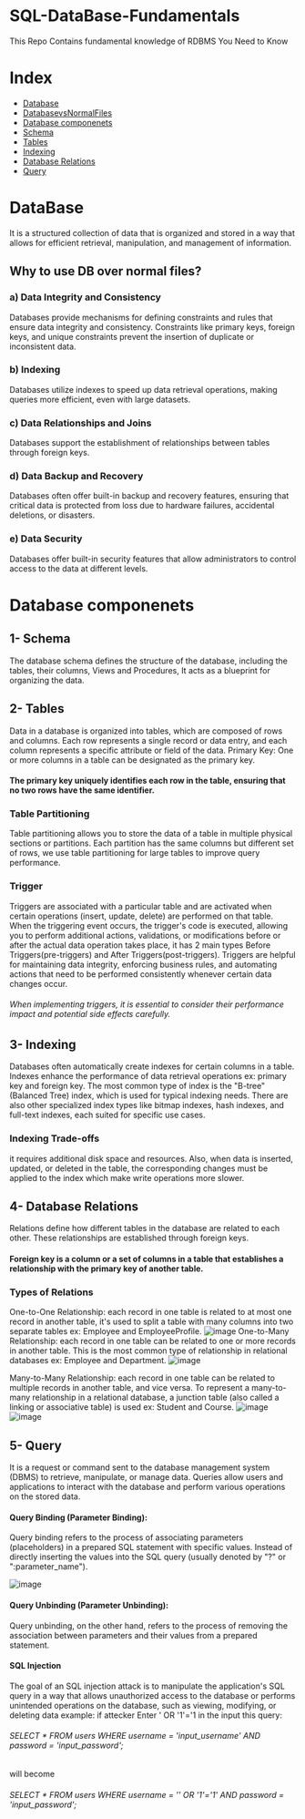# SQL-DataBase-Fundamentals
This Repo Contains fundamental knowledge of RDBMS You Need to Know
# Index
- [Database](#DataBase)
- [DatabasevsNormalFiles](#Why-to-use-DB-over-normal-files?)
- [Database componenets](#Database-componenets) 
 - [Schema](#Schema)
 - [Tables](#Tables)
 - [Indexing](#Indexing)
 - [Database Relations](#Database-Relations)
 - [Query](#Query)
# DataBase
It is a structured collection of data that is organized and stored in a way that allows for efficient 
retrieval, manipulation, and management of information.
## Why to use DB over normal files?
 ### a) Data Integrity and Consistency
Databases provide mechanisms for defining constraints and rules that ensure data integrity and consistency. Constraints like primary keys, foreign keys, and unique constraints prevent the insertion of duplicate or inconsistent data.
 ### b) Indexing 
Databases utilize indexes to speed up data retrieval operations, making queries more efficient, even with large datasets.
 ### c) Data Relationships and Joins 
Databases support the establishment of relationships between tables through foreign keys.
 ### d) Data Backup and Recovery
Databases often offer built-in backup and recovery features, ensuring that critical data is protected from loss due to hardware failures, accidental deletions, or disasters.
 ### e) Data Security
Databases offer built-in security features that allow administrators to control access to the data at different levels.
# Database componenets
## 1- Schema
The database schema defines the structure of the database, including the tables, their columns, Views and Procedures, It acts as a blueprint for organizing the data.
## 2- Tables
Data in a database is organized into tables, which are composed of rows and columns. Each row represents a single record or data entry, and each column represents a specific attribute or field of the data.
Primary Key: One or more columns in a table can be designated as the primary key. 
#### The primary key uniquely identifies each row in the table, ensuring that no two rows have the same identifier.
### Table Partitioning
Table partitioning allows you to store the data of a table in multiple physical sections or partitions. Each partition has the same columns but different set of rows, we use table partitioning for large tables to improve query performance. 
### Trigger
Triggers are associated with a particular table and are activated when certain operations (insert, update, delete) are performed on that table. When the triggering event occurs, the trigger's code is executed, allowing you to perform additional actions, validations, or modifications before or after the actual data operation takes place, it has 2 main types Before Triggers(pre-triggers) and After Triggers(post-triggers).
Triggers are helpful for maintaining data integrity, enforcing business rules, and automating actions that need to be performed consistently whenever certain data changes occur.
###### When implementing triggers, it is essential to consider their performance impact and potential side effects carefully. 
## 3- Indexing 
Databases often automatically create indexes for certain columns in a table. Indexes enhance the performance of data retrieval operations ex: primary key and foreign key.
The most common type of index is the "B-tree" (Balanced Tree) index, which is used for typical indexing needs. There are also other specialized index types like bitmap indexes, hash indexes, and full-text indexes, each suited for specific use cases.
### Indexing Trade-offs
it requires additional disk space and resources. Also, when data is inserted, updated, or deleted in the table, the corresponding changes must be applied to the index which make write operations more slower.
## 4- Database Relations
Relations define how different tables in the database are related to each other. These relationships are established through foreign keys.
#### Foreign key is a column or a set of columns in a table that establishes a relationship with the primary key of another table.
### Types of Relations
One-to-One Relationship: each record in one table is related to at most one record in another table, it's used to split a table with many columns into two separate tables ex: Employee and EmployeeProfile.
![image](https://github.com/elsayedzahran/SQL-DataBase-Fundamentals/assets/68614758/142f12fb-88e0-4d47-8db0-b67672f0a3ea)
One-to-Many Relationship: each record in one table can be related to one or more records in another table. This is the most common type of relationship in relational databases ex: Employee and Department.
![image](https://github.com/elsayedzahran/SQL-DataBase-Fundamentals/assets/68614758/1847f036-ff09-470d-9f95-439dd5e3f954)

Many-to-Many Relationship: each record in one table can be related to multiple records in another table, and vice versa. To represent a many-to-many relationship in a relational database, a junction table (also called a linking or associative table) is used ex: Student and Course.
![image](https://github.com/elsayedzahran/SQL-DataBase-Fundamentals/assets/68614758/5237d8c3-9258-487b-93b5-df38af5af132)
![image](https://github.com/elsayedzahran/SQL-DataBase-Fundamentals/assets/68614758/485ce88b-f3f3-4665-af98-dd750b02d02c)
## 5- Query
It is a request or command sent to the database management system (DBMS) to retrieve, manipulate, or manage data. Queries allow users and applications to interact with the database and perform various operations on the stored data.
#### Query Binding (Parameter Binding):
Query binding refers to the process of associating parameters (placeholders) in a prepared SQL statement with specific values. Instead of directly inserting the values into the SQL query  (usually denoted by "?" or ":parameter_name").

![image](https://github.com/elsayedzahran/SQL-DataBase-Fundamentals/assets/68614758/f2f41795-9a99-4331-be15-a7c51c0e15cd)

#### Query Unbinding (Parameter Unbinding):
Query unbinding, on the other hand, refers to the process of removing the association between parameters and their values from a prepared statement.

#### SQL Injection 
The goal of an SQL injection attack is to manipulate the application's SQL query in a way that allows unauthorized access to the database or performs unintended operations on the database, such as viewing, modifying, or deleting data example: if attecker Enter ' OR '1'='1 in the input this query:
###### SELECT * FROM users WHERE username = 'input_username' AND password = 'input_password';
will become
###### SELECT * FROM users WHERE username = '' OR '1'='1' AND password = 'input_password';
